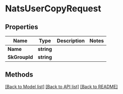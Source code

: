 # NatsUserCopyRequest

## Properties

Name | Type | Description | Notes
------------ | ------------- | ------------- | -------------
**Name** | **string** |  | 
**SkGroupId** | **string** |  | 

## Methods


[[Back to Model list]](../README.md#documentation-for-models) [[Back to API list]](../README.md#documentation-for-api-endpoints) [[Back to README]](../README.md)


